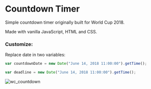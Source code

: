 # Countdown Timer
Simple countdown timer originally built for World Cup 2018.

Made with vanilla JavaScript, HTML and CSS.

### Customize:
Replace date in two variables:
```js
var countdownDate = new Date("June 14, 2018 11:00:00").getTime();
```
```js
var deadline = new Date("June 14, 2018 11:00:00").getTime();
```
![wc_countdown](https://user-images.githubusercontent.com/21123465/38370966-5bf6511c-38b9-11e8-94d4-1095a194355c.PNG)
